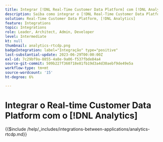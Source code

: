 ```yaml
---
title: Integrar [!DNL Real-Time Customer Data Platform] com [!DNL Analytics]
description: Saiba como integrar o [!DNL Real-Time Customer Data Platform] com [!DNL Analytics].
solution: Real-Time Customer Data Platform, [!DNL Analytics]
feature: Integrations
topic: Integrations
role: Leader, Architect, Admin, Developer
level: Intermediate
kt: null
thumbnail: analytics-rtcdp.png
badgeIntegration: label="Integração" type="positive"
last-substantial-update: 2023-06-29T00:00:00Z
exl-id: 7c29bf9a-8855-4a8e-9a06-f537fbde84a4
source-git-commit: 509b227f360718e81fb19d3a4d30aebf9de49e5a
workflow-type: tm+mt
source-wordcount: '15'
ht-degree: 6%

---
```


# Integrar o Real-time Customer Data Platform com o [!DNL Analytics]

{{$include /help/_includes/integrations-between-applications/analytics-rtcdp.md}}
